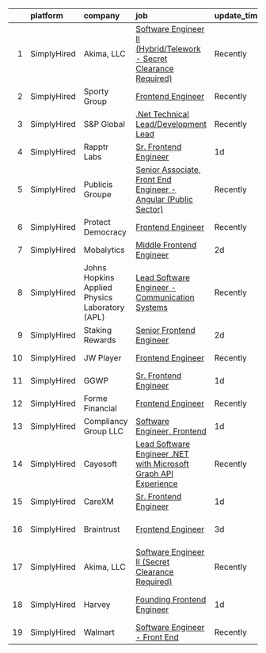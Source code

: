 

|    | platform    | company                                        | job                                                                                                                                                                              | update_time   | location          |
|---:|:------------|:-----------------------------------------------|:---------------------------------------------------------------------------------------------------------------------------------------------------------------------------------|:--------------|:------------------|
|  1 | SimplyHired | Akima, LLC                                     | [Software Engineer II (Hybrid/Telework - Secret Clearance Required)](https://www.simplyhired.com/job/TOEQB0RPwyTbJnV6JBBXrnX7N-WhCC2q_S4sDKJNNRbtYCVy2Aph-A?q=frontend+engineer) | Recently      | Portsmouth, VA    |
|  2 | SimplyHired | Sporty Group                                   | [Frontend Engineer](https://www.simplyhired.com/job/yErCTN6x8Zu2hHp4tViQPPQ7T4lMF3f5c9ECWXjpL3DNornJfE11ZQ?q=frontend+engineer)                                                  | Recently      | Remote            |
|  3 | SimplyHired | S&P Global                                     | [.Net Technical Lead/Development Lead](https://www.simplyhired.com/job/7htVl0O0rVV0HzCqSJ5TmsbT52Kx9D2Lg4WggUlSzeIZ4OEAkUTBQg?q=frontend+engineer)                               | Recently      | Princeton, NJ     |
|  4 | SimplyHired | Rapptr Labs                                    | [Sr. Frontend Engineer](https://www.simplyhired.com/job/8Yoo_HIlc7jIUhg5tRC35Fs6iFMBu1smYo1gYYyVptxQ40MzBvwCyw?q=frontend+engineer)                                              | 1d            | Remote            |
|  5 | SimplyHired | Publicis Groupe                                | [Senior Associate, Front End Engineer - Angular (Public Sector)](https://www.simplyhired.com/job/QNIrYXbnXik1V6TF4nY5znbVFl1cNLLtdqT-xq-YXvZ_x3oySCTLWg?q=frontend+engineer)     | Recently      | Arlington, VA     |
|  6 | SimplyHired | Protect Democracy                              | [Frontend Engineer](https://www.simplyhired.com/job/613DRtcgjgbD4eeSnOGmW89MLyp0OqkS5qTIVPjrsj9Kr7632WvujQ?q=frontend+engineer)                                                  | Recently      | Remote            |
|  7 | SimplyHired | Mobalytics                                     | [Middle Frontend Engineer](https://www.simplyhired.com/job/qguJaYojI65liE-zWrckO-RsAftSPgX18LJ8Cwhx4HJSCTi_voP2yg?q=frontend+engineer)                                           | 2d            | Remote            |
|  8 | SimplyHired | Johns Hopkins Applied Physics Laboratory (APL) | [Lead Software Engineer - Communication Systems](https://www.simplyhired.com/job/WGXDKwyMz2HRBTmyOB_uMBx30zbcsJsg5uBmazOehTowMm1LTX7bZA?q=frontend+engineer)                     | Recently      | Laurel, MD        |
|  9 | SimplyHired | Staking Rewards                                | [Senior Frontend Engineer](https://www.simplyhired.com/job/Dd3mojU99pR3T7-XT3hQgPu40vJS6SWOcbD2qpAKWv-fW2sopvURiw?q=frontend+engineer)                                           | 2d            | Remote            |
| 10 | SimplyHired | JW Player                                      | [Frontend Engineer](https://www.simplyhired.com/job/Ag1G-iTtJ6l7LkuMOt1l-w2fC5Al8GGk-Hx-8s-JPYvbU_aJDCmXWw?q=frontend+engineer)                                                  | Recently      | New York, NY      |
| 11 | SimplyHired | GGWP                                           | [Sr. Frontend Engineer](https://www.simplyhired.com/job/AwZnxiHbLHIRlqC0swxmnni3tR_UkQLBbupkjndf2Oivbyv4U5xNFw?q=frontend+engineer)                                              | 1d            | Remote            |
| 12 | SimplyHired | Forme Financial                                | [Frontend Engineer](https://www.simplyhired.com/job/aVvTGwqnX8KvTbfvQ7eyJKqSr4KF__0NW2b3FzqU8WkHZvJJ46Du3w?q=frontend+engineer)                                                  | Recently      | Remote            |
| 13 | SimplyHired | Compliancy Group LLC                           | [Software Engineer, Frontend](https://www.simplyhired.com/job/Vv8gaX2Moih2Qncnj0ZlnYQFqpRldZEzHA-lpcnNeekCOR9cDia9Zg?q=frontend+engineer)                                        | 1d            | Remote            |
| 14 | SimplyHired | Cayosoft                                       | [Lead Software Engineer .NET with Microsoft Graph API Experience](https://www.simplyhired.com/job/L_90X8Bmrusz5JA7amVhuhhi90KS5bQuhnLUbl0VrfP3zQIReqZjfg?q=frontend+engineer)    | Recently      | Westerville, OH   |
| 15 | SimplyHired | CareXM                                         | [Sr. Frontend Engineer](https://www.simplyhired.com/job/AujtDW7NGvRFYc24ezy9Nkvx9KbfwckzyepiDkV4vWwH69pLcAsa4g?q=frontend+engineer)                                              | 1d            | Lehi, UT          |
| 16 | SimplyHired | Braintrust                                     | [Frontend Engineer](https://www.simplyhired.com/job/w3nFoHapTlZRF6oX6QkfNakviE-qBO9jKaKRkYIagAxUfM0SraNNOQ?q=frontend+engineer)                                                  | 3d            | San Francisco, CA |
| 17 | SimplyHired | Akima, LLC                                     | [Software Engineer II (Secret Clearance Required)](https://www.simplyhired.com/job/uU9Q6g3P3ZZwnPOGyeE0BL3HQihFOi_lTScQRdf-kNcg-0F3WE2i5Q?q=frontend+engineer)                   | Recently      | Portsmouth, VA    |
| 18 | SimplyHired | Harvey                                         | [Founding Frontend Engineer](https://www.simplyhired.com/job/zr-zZf4vzWvuSxeuWMlwV86Wp-Ar11be5kQAJtpimjo3gHLONP7Z0A?q=frontend+engineer)                                         | 1d            | San Francisco, CA |
| 19 | SimplyHired | Walmart                                        | [Software Engineer - Front End](https://www.simplyhired.com/job/8k15SuKy_wiZ5dEjJ4X4M3nJyDYifhPe2fJoWCDgsIGN4MChncqr2A?q=frontend+engineer)                                      | Recently      | Dallas, TX        |